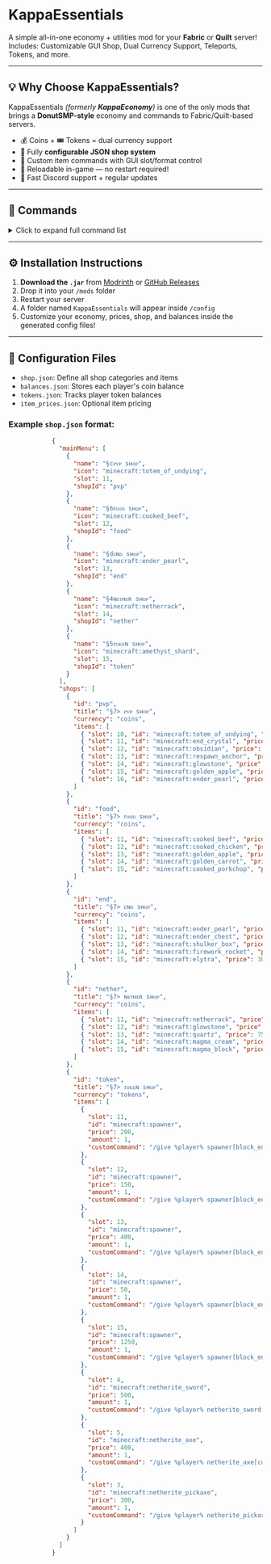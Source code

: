 # KappaEssentials

A simple all-in-one economy + utilities mod for your **Fabric** or **Quilt** server!  
Includes: Customizable GUI Shop, Dual Currency Support, Teleports, Tokens, and more.

---

## 💡 Why Choose KappaEssentials?

KappaEssentials _(formerly **KappaEconomy**)_ is one of the only mods that brings a **DonutSMP-style** economy and commands to Fabric/Quilt-based servers.

- 💰 Coins + 🎟️ Tokens = dual currency support
- 🛒 Fully **configurable JSON shop system**
- 🎯 Custom item commands with GUI slot/format control
- 🔁 Reloadable in-game — no restart required!
- 💬 Fast Discord support + regular updates

---

## 🧪 Commands

<details>
<summary>Click to expand full command list</summary>

- `/shop` – Opens the shop GUI
- `/bal [player]` – Shows coin balance
- `/tokens` – Shows token balance
- `/pay <player> <amount>` – Transfer coins
- `/tokengive` – Grant tokens via console
- `/sell <inventory>` – (if implemented) Sell items
- `/baltop`, `/tokentop` – Leaderboards
- `/bounty`, `/bounty <player>` – Place/view bounties

### Teleportation:
- `/home`, `/sethome`, `/delhome`
- `/tpa <player>`, `/tpahere`, `/tpaccept`, `/tpdeny`

### Admin:
- `/kappaessentials reload` – Reloads all config files

</details>

---

## ⚙️ Installation Instructions

1. **Download the `.jar`** from [Modrinth](https://modrinth.com/mod/kappaessentials) or [GitHub Releases](https://github.com/kappader4/kappaessentials/releases)
2. Drop it into your `/mods` folder
3. Restart your server
4. A folder named `KappaEssentials` will appear inside `/config`
5. Customize your economy, prices, shop, and balances inside the generated config files!

---

## 📁 Configuration Files

- `shop.json`: Define all shop categories and items
- `balances.json`: Stores each player's coin balance
- `tokens.json`: Tracks player token balances
- `item_prices.json`: Optional item pricing

### Example `shop.json` format:
```json
            {
              "mainMenu": [
                {
                  "name": "§cᴘᴠᴘ ѕʜᴏᴘ",
                  "icon": "minecraft:totem_of_undying",
                  "slot": 11,
                  "shopId": "pvp"
                },
                {
                  "name": "§6ꜰᴏᴏᴅ ѕʜᴏᴘ",
                  "icon": "minecraft:cooked_beef",
                  "slot": 12,
                  "shopId": "food"
                },
                {
                  "name": "§dᴇɴᴅ ѕʜᴏᴘ",
                  "icon": "minecraft:ender_pearl",
                  "slot": 13,
                  "shopId": "end"
                },
                {
                  "name": "§4ɴᴇᴛʜᴇʀ ѕʜᴏᴘ",
                  "icon": "minecraft:netherrack",
                  "slot": 14,
                  "shopId": "nether"
                },
                {
                  "name": "§5ᴛᴏᴋᴇɴ ѕʜᴏᴘ",
                  "icon": "minecraft:amethyst_shard",
                  "slot": 15,
                  "shopId": "token"
                }
              ],
              "shops": [
                {
                  "id": "pvp",
                  "title": "§7> ᴘᴠᴘ ѕʜᴏᴘ",
                  "currency": "coins",
                  "items": [
                    { "slot": 10, "id": "minecraft:totem_of_undying", "price": 1250, "amount": 1 },
                    { "slot": 11, "id": "minecraft:end_crystal", "price": 900, "amount": 16 },
                    { "slot": 12, "id": "minecraft:obsidian", "price": 550, "amount": 64 },
                    { "slot": 13, "id": "minecraft:respawn_anchor", "price": 1100, "amount": 4 },
                    { "slot": 14, "id": "minecraft:glowstone", "price": 900, "amount": 32 },
                    { "slot": 15, "id": "minecraft:golden_apple", "price": 900, "amount": 8 },
                    { "slot": 16, "id": "minecraft:ender_pearl", "price": 200, "amount": 16 }
                  ]
                },
                {
                  "id": "food",
                  "title": "§7> ꜰᴏᴏᴅ ѕʜᴏᴘ",
                  "currency": "coins",
                  "items": [
                    { "slot": 11, "id": "minecraft:cooked_beef", "price": 100, "amount": 32 },
                    { "slot": 12, "id": "minecraft:cooked_chicken", "price": 900, "amount": 16 },
                    { "slot": 13, "id": "minecraft:golden_apple", "price": 900, "amount": 8 },
                    { "slot": 14, "id": "minecraft:golden_carrot", "price": 50, "amount": 4 },
                    { "slot": 15, "id": "minecraft:cooked_porkchop", "price": 100, "amount": 32 }
                  ]
                },
                {
                  "id": "end",
                  "title": "§7> ᴇɴᴅ ѕʜᴏᴘ",
                  "currency": "coins",
                  "items": [
                    { "slot": 11, "id": "minecraft:ender_pearl", "price": 200, "amount": 16 },
                    { "slot": 12, "id": "minecraft:ender_chest", "price": 900, "amount": 16 },
                    { "slot": 13, "id": "minecraft:shulker_box", "price": 750, "amount": 1 },
                    { "slot": 14, "id": "minecraft:firework_rocket", "price": 1000, "amount": 32 },
                    { "slot": 15, "id": "minecraft:elytra", "price": 300000, "amount": 1 }
                  ]
                },
                {
                  "id": "nether",
                  "title": "§7> ɴᴇᴛʜᴇʀ ѕʜᴏᴘ",
                  "currency": "coins",
                  "items": [
                    { "slot": 11, "id": "minecraft:netherrack", "price": 200, "amount": 32 },
                    { "slot": 12, "id": "minecraft:glowstone", "price": 900, "amount": 32 },
                    { "slot": 13, "id": "minecraft:quartz", "price": 750, "amount": 32 },
                    { "slot": 14, "id": "minecraft:magma_cream", "price": 1000, "amount": 1 },
                    { "slot": 15, "id": "minecraft:magma_block", "price": 550, "amount": 32 }
                  ]
                },
                {
                  "id": "token",
                  "title": "§7> ᴛᴏᴋᴇɴ ѕʜᴏᴘ",
                  "currency": "tokens",
                  "items": [
                    {
                      "slot": 11,
                      "id": "minecraft:spawner",
                      "price": 200,
                      "amount": 1,
                      "customCommand": "/give %player% spawner[block_entity_data={id:\"mob_spawner\",SpawnData:{entity:{id:\"minecraft:creeper\"}}}] 1"
                    },
                    {
                      "slot": 12,
                      "id": "minecraft:spawner",
                      "price": 150,
                      "amount": 1,
                      "customCommand": "/give %player% spawner[block_entity_data={id:\"mob_spawner\",SpawnData:{entity:{id:\"minecraft:zombie\"}}}] 1"
                    },
                    {
                      "slot": 13,
                      "id": "minecraft:spawner",
                      "price": 400,
                      "amount": 1,
                      "customCommand": "/give %player% spawner[block_entity_data={id:\"mob_spawner\",SpawnData:{entity:{id:\"minecraft:skeleton\"}}}] 1"
                    },
                    {
                      "slot": 14,
                      "id": "minecraft:spawner",
                      "price": 50,
                      "amount": 1,
                      "customCommand": "/give %player% spawner[block_entity_data={id:\"mob_spawner\",SpawnData:{entity:{id:\"minecraft:cow\"}}}] 1"
                    },
                    {
                      "slot": 15,
                      "id": "minecraft:spawner",
                      "price": 1250,
                      "amount": 1,
                      "customCommand": "/give %player% spawner[block_entity_data={id:\"mob_spawner\",SpawnData:{entity:{id:\"minecraft:iron_golem\"}}}] 1"
                    },
                    {
                      "slot": 4,
                      "id": "minecraft:netherite_sword",
                      "price": 500,
                      "amount": 1,
                      "customCommand": "/give %player% netherite_sword[custom_name='[{\"text\":\"ᴛʜᴇ ᴢᴇɴɪᴛʜ\",\"italic\":false,\"color\":\"dark_purple\",\"bold\":true}]',rarity=epic,enchantments={levels:{bane_of_arthropods:5,knockback:2,looting:5,mending:1,sharpness:10,unbreaking:5,silk_touch:1,smite:5,sweeping_edge:5}}]"
                    },
                    {
                      "slot": 5,
                      "id": "minecraft:netherite_axe",
                      "price": 400,
                      "amount": 1,
                      "customCommand": "/give %player% netherite_axe[custom_name='[{\"text\":\"ʟᴇɢᴇɴᴅᴀʀʏ ᴀхᴇ\",\"italic\":false,\"color\":\"gold\",\"bold\":true}]',rarity=epic,enchantments={levels:{bane_of_arthropods:5,efficiency:7,knockback:2,mending:1,sharpness:10,silk_touch:1,unbreaking:5,smite:5}}]"
                    },
                    {
                      "slot": 3,
                      "id": "minecraft:netherite_pickaxe",
                      "price": 300,
                      "amount": 1,
                      "customCommand": "/give %player% netherite_pickaxe[custom_name='[{\"text\":\"ʟᴇɢᴇɴᴅᴀʀʏ ᴘɪᴄᴋᴀхᴇ\",\"italic\":false,\"color\":\"gold\",\"bold\":true}]',rarity=epic,enchantments={levels:{efficiency:8,fortune:5,mending:1,unbreaking:6}}]"
                    }
                  ]
                }
              ]
            }
